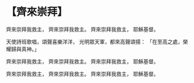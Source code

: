 # 【齊來崇拜】

齊來崇拜我救主，
齊來崇拜我救主。
齊來崇拜我救主，
耶穌基督。

天使詩班歌唱，頌聲喜樂洋洋，
光明眾天軍，都來高聲頌揚：
「在至高之處，榮耀歸與真神。」

齊來崇拜我救主，
齊來崇拜我救主。
齊來崇拜我救主，
耶穌基督。

齊來崇拜我救主，
齊來崇拜我救主。
齊來崇拜我救主，
耶穌基督。